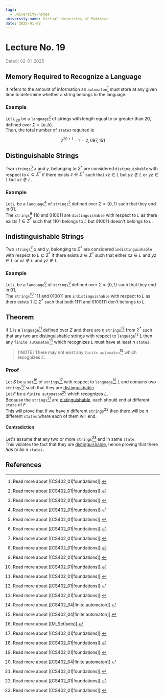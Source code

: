 ```yaml
---
tags:
  - university-notes
university-name: Virtual University of Pakistan
date: 2025-01-02
---
```


# Lecture No. 19

<span style="color: gray;">Dated: 02-01-2025</span>

## Memory Required to Recognize a Language

It refers to the amount of information an `automaton`[^1] must store at any given time to determine whether a string belongs to the language.  

### Example

Let $L_{20}$ be a `language`[^1] of strings with length equal to or greater than $20$, defined over $\Sigma = \{a, b\}$.  
Then, the total number of `states` required is  

$$2^{20 + 1} - 1= 2,097,151$$

## Distinguishable Strings

Two `strings`[^1] $x$ and $y$, belonging to $\Sigma^*$ are considered `distinguishable` with respect to $L \subseteq \Sigma^*$ if there exists $z \in \Sigma^*$ such that $xz \in L$ but $yz \notin L$ or $yz \in L$ but $xz \notin L$.

### Example

Let $L$ be a `language`[^1] of `strings`[^1] defined over $\Sigma = \{0, 1\}$ such that they end in $01$.  
The `strings`[^1] $110$ and $010011$ are `distinguishable` with respect to $L$ as there exists $1 \in \Sigma^*$ such that $1101$ belongs to $L$ but $010011$ doesn't belongs to $L$.

## Indistinguishable Strings

Two `strings`[^1] $x$ and $y$, belonging to $\Sigma^*$ are considered `indistinguishable` with respect to $L \subseteq \Sigma^*$ if there exists $z \in \Sigma^*$ such that either $xz \in L$ and $yz \in L$ or $xz \notin L$ and $yz \notin L$.

### Example

Let $L$ be a `language`[^1] of `strings`[^1] defined over $\Sigma = \{0, 1\}$ such that they end in $01$.  
The `strings`[^1] $111$ and $010011$ are `indistinguishable` with respect to $L$ as there exists $1 \in \Sigma^*$ such that both $1111$ and $0100111$ don't belongs to $L$.

## Theorem

If $L$ is a `language`[^1] defined over $\Sigma$ and there are $n$ `strings`[^1] from $\Sigma^*$ such that any two are [distinguishable strings](#distinguishable-strings) with respect to `language`[^1] $L$ then any `finite automaton`[^2] which recognizes $L$ must have at least $n$ `states`.

> [!NOTE] There may not exist any `finite automaton`[^2] which recognizes $L$.

### Proof

Let $S$ be a `set`[^3] of `strings`[^1] with respect to `language`[^1] $L$ and contains two `strings`[^1] such that they are [distinguishable](#distinguishable-strings).  
Let $F$ be a `finite automaton`[^2] which recognizes $L$.  
Because the `strings`[^1] are [distinguishable](#distinguishable-strings), each should end at different `state` of $F$.  
This will prove that if we have $n$ different `strings`[^1] then there will be $n$ different `states` where each of them will end.

#### Contradiction

Let's assume that any two or more `strings`[^1] end in same `state`.  
This violates the fact that they are [distinguishable](#distinguishable-strings), hence proving that there _has to be_ $n$ `states`.

## References

[^1]: Read more about [[CS402_01|foundations]].
[^2]: Read more about [[CS402_04|finite automaton]].
[^3]: Read more about [[M_Set|sets]].